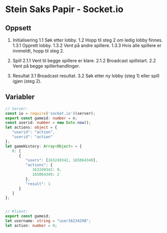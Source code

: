 # Stein Saks Papir - Socket.io

## Oppsett

1. Initialisering
   1.1 Søk etter lobby.
   1.2 Hopp til steg 2 om ledig lobby finnes.
   1.3.1 Opprett lobby.
   1.3.2 Vent på andre spillere.
   1.3.3 Hvis alle spillere er innmeldt, hopp til steg 2.

2. Spill
   2.1.1 Vent til begge spillere er klare.
   2.1.2 Broadcast spillstart.
   2.2 Vent på begge spillerhandlinger.

3. Resultat
   3.1 Broadcast resultat.
   3.2 Søk etter ny lobby (steg 1) eller spill igjen (steg 2).

## Variabler

```typescript
// Server:
const io = require('socket.io')(server);
export const gameid: number = n;
const userid: number = new Date.now();
let actions: object = {
   "userid": "action",
   "userid": "action"
};
let gameHistory: Array<Object> = {
   0: [
      {
         "users": [163249342, 165064349],
         "actions": {
            163249342: 0,
            165064349: 2
         },
         "result": 1
      }
   ]
};


// Klient:
export const gameid;
let username: string = "user16234298";
let action: number = 0;
```